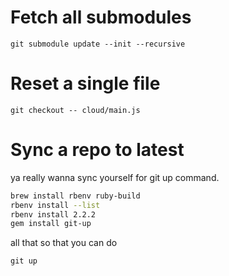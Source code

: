 # Fetch all submodules

```git
git submodule update --init --recursive
```

# Reset a single file

```git
git checkout -- cloud/main.js
```

# Sync a repo to latest

ya really wanna sync yourself for git up command. 

```bash
brew install rbenv ruby-build
rbenv install --list
rbenv install 2.2.2
gem install git-up
```

all that so that you can do

```git
git up
```
